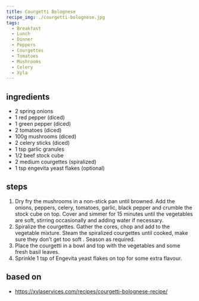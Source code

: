 ```yaml
---
title: Courgetti Bolognese
recipe_img: ./courgetti-bolognese.jpg
tags:
  - Breakfast
  - Lunch
  - Dinner
  - Peppers
  - Courgettes
  - Tomatoes
  - Mushrooms
  - Celery
  - Xyla
---
```


<!-- markdownlint-disable MD024 -->

## ingredients

- 2 spring onions
- 1 red pepper (diced)
- 1 green pepper (diced)
- 2 tomatoes (diced)
- 100g mushrooms (diced)
- 2 celery sticks (diced)
- 1 tsp garlic granules
- 1/2 beef stock cube
- 2 medium courgettes (spiralized)
- 1 tsp engevita yeast flakes (optional)

## steps

1. Dry fry the mushrooms in a non-stick pan until browned. Add the onions, peppers, celery, tomatoes, garlic, black pepper and crumble the stock cube on top. Cover and simmer for 15 minutes until the vegetables are soft, stirring occasionally and adding water if necessary.
2. Spiralize the courgettes. Gather the cores, chop and add to the vegetable mixture. Steam the spiralized courgettes until cooked, make sure they don’t get too soft . Season as required.
3. Place the courgetti in a bowl and top with the vegetables and some fresh basil leaves.
4. Sprinkle 1 tsp of Engevita yeast flakes on top for some extra flavour.

## based on

- https://xylaservices.com/recipes/courgetti-bolognese-recipe/
<!-- markdownlint-enable MD024 -->
